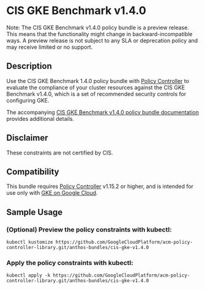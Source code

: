 CIS GKE Benchmark v1.4.0
==================================================

Note: The CIS GKE Benchmark v1.4.0 policy bundle is a preview release. This means that the functionality might change in backward-incompatible ways. A preview release is not subject to any SLA or deprecation policy and may receive limited or no support.

## Description

Use the CIS GKE Benchmark 1.4.0 policy bundle with
[Policy Controller](https://cloud.google.com/anthos-config-management/docs/concepts/policy-controller)
to evaluate the compliance of your cluster resources against the CIS GKE
Benchmark v1.4.0, which is a set of recommended security controls for
configuring GKE.

The accompanying
[CIS GKE Benchmark v1.4.0 policy bundle documentation](https://cloud.google.com/anthos-config-management/docs/how-to/using-cis-gke-v1.4)
provides additional details.

## Disclaimer

These constraints are not certified by CIS.

## Compatibility

This bundle requires
[Policy Controller](https://cloud.google.com/anthos-config-management/docs/concepts/policy-controller)
v1.15.2 or higher, and is intended for use only with
[GKE on Google Cloud](https://cloud.google.com/kubernetes-engine).

## Sample Usage

### (Optional) Preview the policy constraints with kubectl:
```shell
kubectl kustomize https://github.com/GoogleCloudPlatform/acm-policy-controller-library.git/anthos-bundles/cis-gke-v1.4.0
```

### Apply the policy constraints with kubectl:
```shell
kubectl apply -k https://github.com/GoogleCloudPlatform/acm-policy-controller-library.git/anthos-bundles/cis-gke-v1.4.0
```

